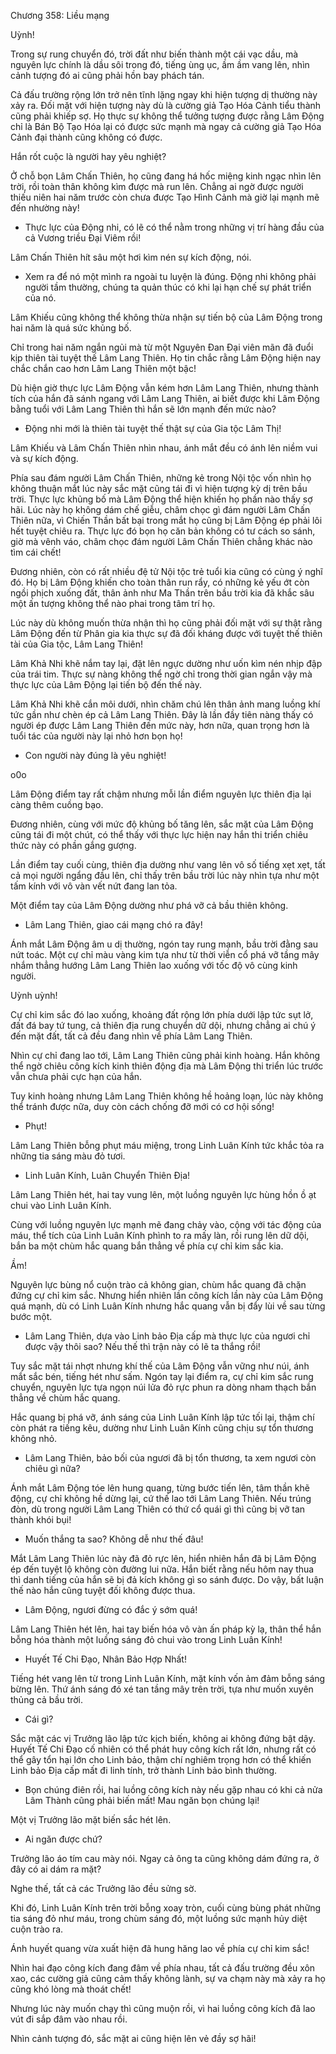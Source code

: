 




Chương 358: Liều mạng


Uỳnh!

Trong sự rung chuyển đó, trời đất như biến thành một cái vạc dầu, mà nguyên lực chính là dầu sôi trong đó, tiếng ùng ục, ầm ầm vang lên, nhìn cảnh tượng đó ai cũng phải hồn bay phách tán.

Cả đấu trường rộng lớn trở nên tĩnh lặng ngay khi hiện tượng dị thường này xảy ra. Đối mặt với hiện tượng này dù là cường giả Tạo Hóa Cảnh tiểu thành cũng phải khiếp sợ. Họ thực sự không thể tưởng tượng được rằng Lâm Động chỉ là Bán Bộ Tạo Hóa lại có được sức mạnh mà ngay cả cường giả Tạo Hóa Cảnh đại thành cũng không có được.

Hắn rốt cuộc là người hay yêu nghiệt?

Ở chỗ bọn Lâm Chấn Thiên, họ cũng đang há hốc miệng kinh ngạc nhìn lên trời, rồi toàn thân không kìm được mà run lên. Chẳng ai ngờ được người thiếu niên hai năm trước còn chưa được Tạo Hình Cảnh mà giờ lại mạnh mẽ đến nhường này!

- Thực lực của Động nhi, có lẽ có thể nằm trong những vị trí hàng đầu của cả Vương triều Đại Viêm rồi!

Lâm Chấn Thiên hít sâu một hơi kìm nén sự kích động, nói.

- Xem ra để nó một mình ra ngoài tu luyện là đúng. Động nhi không phải người tầm thường, chúng ta quản thúc có khi lại hạn chế sự phát triển của nó.

Lâm Khiếu cũng không thể không thừa nhận sự tiến bộ của Lâm Động trong hai năm là quá sức khủng bố.

Chỉ trong hai năm ngắn ngủi mà từ một Nguyên Đan Đại viên mãn đã đuổi kịp thiên tài tuyệt thế Lâm Lang Thiên. Họ tin chắc rằng Lâm Động hiện nay chắc chắn cao hơn Lâm Lang Thiên một bậc!

Dù hiện giờ thực lực Lâm Động vẫn kém hơn Lâm Lang Thiên, nhưng thành tích của hắn đã sánh ngang với Lâm Lang Thiên, ai biết được khi Lâm Động bằng tuổi với Lâm Lang Thiên thì hắn sẽ lớn mạnh đến mức nào?

- Động nhi mới là thiên tài tuyệt thế thật sự của Gia tộc Lâm Thị!

Lâm Khiếu và Lâm Chấn Thiên nhìn nhau, ánh mắt đều có ánh lên niềm vui và sự kích động.

Phía sau đám người Lâm Chấn Thiên, những kẻ trong Nội tộc vốn nhìn họ không thuận mắt lúc này sắc mặt cũng tái đi vì hiện tượng kỳ dị trên bầu trời. Thực lực khủng bố mà Lâm Động thể hiện khiến họ phần nào thấy sợ hãi. Lúc này họ không dám chế giễu, châm chọc gì đám người Lâm Chấn Thiên nữa, vì Chiến Thần bất bại trong mắt họ cũng bị Lâm Động ép phải lôi hết tuyệt chiêu ra. Thực lực đó bọn họ căn bản không có tư cách so sánh, giờ mà vênh váo, châm chọc đám người Lâm Chấn Thiên chẳng khác nào tìm cái chết!

Đương nhiên, còn có rất nhiều đệ tử Nội tộc trẻ tuổi kia cũng có cùng ý nghĩ đó. Họ bị Lâm Động khiến cho toàn thân run rẩy, có những kẻ yếu ớt còn ngồi phịch xuống đất, thân ảnh như Ma Thần trên bầu trời kia đã khắc sâu một ấn tượng không thể nào phai trong tâm trí họ.

Lúc này dù không muốn thừa nhận thì họ cũng phải đối mặt với sự thật rằng Lâm Động đến từ Phân gia kia thực sự đã đối kháng được với tuyệt thế thiên tài của Gia tộc, Lâm Lang Thiên!

Lâm Khả Nhi khẽ nắm tay lại, đặt lên ngực dường như uốn kìm nén nhịp đập của trái tim. Thực sự nàng không thể ngờ chỉ trong thời gian ngắn vậy mà thực lực của Lâm Động lại tiến bộ đến thế này.

Lâm Khả Nhi khẽ cắn môi dưới, nhìn chăm chú lên thân ảnh mang luồng khí tức gần như chèn ép cả Lâm Lang Thiên. Đây là lần đầy tiên nàng thấy có người ép được Lâm Lang Thiên đến mức này, hơn nữa, quan trọng hơn là tuổi tác của người này lại nhỏ hơn bọn họ!

- Con người này đúng là yêu nghiệt!

o0o

Lâm Động điểm tay rất chậm nhưng mỗi lần điểm nguyên lực thiên địa lại càng thêm cuồng bạo.

Đương nhiên, cùng với mức độ khủng bố tăng lên, sắc mặt của Lâm Động cũng tái đi một chút, có thể thấy với thực lực hiện nay hắn thi triển chiêu thức này có phần gắng gượng.

Lần điểm tay cuối cùng, thiên địa dường như vang lên vô số tiếng xẹt xẹt, tất cả mọi người ngẩng đầu lên, chỉ thấy trên bầu trời lúc này nhìn tựa như một tấm kính với vô vàn vết nứt đang lan tỏa.

Một điểm tay của Lâm Động dường như phá vỡ cả bầu thiên không.

- Lâm Lang Thiên, giao cái mạng chó ra đây!

Ánh mắt Lâm Động âm u dị thường, ngón tay rung mạnh, bầu trời đằng sau nứt toác. Một cự chỉ màu vàng kim tựa như từ thời viễn cổ phá vỡ tầng mây nhắm thẳng hướng Lâm Lang Thiên lao xuống với tốc độ vô cùng kinh người.

Uỳnh uỳnh!

Cự chỉ kim sắc đó lao xuống, khoảng đất rộng lớn phía dưới lập tức sụt lở, đất đá bay tứ tung, cả thiên địa rung chuyển dữ dội, nhưng chẳng ai chú ý đến mặt đất, tất cả đều đang nhìn về phía Lâm Lang Thiên.

Nhìn cự chỉ đang lao tới, Lâm Lang Thiên cũng phải kinh hoàng. Hắn không thể ngờ chiêu công kích kinh thiên động địa mà Lâm Động thi triển lúc trước vẫn chưa phải cực hạn của hắn.

Tuy kinh hoàng nhưng Lâm Lang Thiên không hề hoảng loạn, lúc này không thể tránh được nữa, duy còn cách chống đỡ mới có cơ hội sống!

- Phụt!

Lâm Lang Thiên bỗng phụt máu miệng, trong Linh Luân Kính tức khắc tỏa ra những tia sáng màu đỏ tươi.

- Linh Luân Kính, Luân Chuyển Thiên Địa!

Lâm Lang Thiên hét, hai tay vung lên, một luồng nguyên lực hùng hồn ồ ạt chui vào Linh Luân Kính.

Cùng với luồng nguyên lực mạnh mẽ đang chảy vào, cộng với tác động của máu, thể tích của Linh Luân Kính phình to ra mấy làn, rồi rung lên dữ dội, bắn ba một chùm hắc quang bắn thẳng về phía cự chỉ kim sắc kia.

Ầm!

Nguyên lực bùng nổ cuộn trào cả không gian, chùm hắc quang đã chặn đứng cự chỉ kim sắc. Nhưng hiển nhiên lần công kích lần này của Lâm Động quá mạnh, dù có Linh Luân Kính nhưng hắc quang vẫn bị đẩy lùi về sau từng bước một.

- Lâm Lang Thiên, dựa vào Linh bảo Địa cấp mà thực lực của ngươi chỉ được vậy thôi sao? Nếu thế thì trận này có lẽ ta thắng rồi!

Tuy sắc mặt tái nhợt nhưng khí thế của Lâm Động vẫn vững như núi, ánh mắt sắc bén, tiếng hét như sấm. Ngón tay lại điểm ra, cự chỉ kim sắc rung chuyển, nguyên lực tựa ngọn núi lửa đỏ rực phun ra dòng nham thạch bắn thẳng về chùm hắc quang.

Hắc quang bị phá vỡ, ánh sáng của Linh Luân Kính lập tức tối lại, thậm chí còn phát ra tiếng kêu, dường như Linh Luân Kính cũng chịu sự tổn thương không nhỏ.

- Lâm Lang Thiên, bảo bối của ngươi đã bị tổn thương, ta xem ngươi còn chiêu gì nữa?

Ánh mắt Lâm Động tóe lên hung quang, từng bước tiến lên, tâm thần khẽ động, cự chỉ không hề dừng lại, cứ thế lao tới Lâm Lang Thiên. Nếu trúng đòn, dù trong người Lâm Lang Thiên có thứ cổ quái gì thì cũng bị vỡ tan thành khói bụi!

- Muốn thắng ta sao? Không dễ như thế đâu!

Mắt Lâm Lang Thiên lúc này đã đỏ rực lên, hiển nhiên hắn đã bị Lâm Động ép đến tuyệt lộ không còn đường lui nữa. Hắn biết rằng nếu hôm nay thua thì danh tiếng của hắn sẽ bị đả kích không gì so sánh được. Do vậy, bất luận thế nào hắn cũng tuyệt đối không được thua.

- Lâm Động, ngươi đừng có đắc ý sớm quá!

Lâm Lang Thiên hét lên, hai tay biến hóa vô vàn ấn pháp kỳ lạ, thân thể hắn bỗng hóa thành một luồng sáng đỏ chui vào trong Linh Luân Kính!

- Huyết Tế Chi Đạo, Nhân Bảo Hợp Nhất!

Tiếng hét vang lên từ trong Linh Luân Kính, mặt kính vốn ảm đảm bỗng sáng bừng lên. Thứ ánh sáng đó xé tan tầng mây trên trời, tựa như muốn xuyên thủng cả bầu trời.

- Cái gì?

Sắc mặt các vị Trưởng lão lập tức kịch biến, không ai không đứng bật dậy. Huyết Tế Chi Đạo cố nhiên có thể phát huy công kích rất lớn, nhưng rất có thể gây tổn hại lớn cho Linh bảo, thậm chí nghiêm trọng hơn có thể khiến Linh bảo Địa cấp mất đi linh tính, trở thành Linh bảo bình thường.

- Bọn chúng điên rồi, hai luồng công kích này nếu gặp nhau có khi cả nửa Lâm Thành cũng phải biến mất! Mau ngăn bọn chúng lại!

Một vị Trưởng lão mặt biến sắc hét lên.

- Ai ngăn được chứ?

Trưởng lão áo tím cau mày nói. Ngay cả ông ta cũng không dám đứng ra, ở đây có ai dám ra mặt?

Nghe thế, tất cả các Trưởng lão đều sửng sờ.

Khi đó, Linh Luân Kính trên trời bỗng xoay tròn, cuối cùng bùng phát những tia sáng đỏ như máu, trong chùm sáng đó, một luồng sức mạnh hủy diệt cuộn trào ra.

Ánh huyết quang vừa xuất hiện đã hung hăng lao về phía cự chỉ kim sắc!

Nhìn hai đạo công kích đang đâm về phía nhau, tất cả đấu trường đều xôn xao, các cường giả cũng cảm thấy không lành, sự va chạm này mà xảy ra họ cũng khó lòng mà thoát chết!

Nhưng lúc này muốn chạy thì cũng muộn rồi, vì hai luồng công kích đã lao vút đi sắp đâm vào nhau rồi.

Nhìn cảnh tượng đó, sắc mặt ai cũng hiện lên vẻ đầy sợ hãi!




